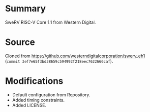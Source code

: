 # Summary

SweRV RISC-V Core 1.1 from Western Digital.

# Source

Cloned from https://github.com/westerndigitalcorporation/swerv_eh1 (`commit 3ef7e65f3bd38659c594992f218eec7622666caf`).

# Modifications

- Default configuration from Repository.
- Added timing constraints.
- Added LICENSE.
